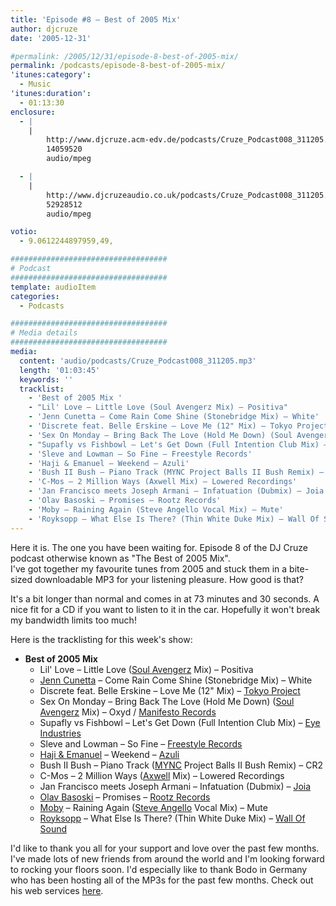```yaml
---
title: 'Episode #8 – Best of 2005 Mix'
author: djcruze
date: '2005-12-31'

#permalink: /2005/12/31/episode-8-best-of-2005-mix/
permalink: /podcasts/episode-8-best-of-2005-mix/
'itunes:category':
  - Music
'itunes:duration':
  - 01:13:30
enclosure:
  - |
    |
        http://www.djcruze.acm-edv.de/podcasts/Cruze_Podcast008_311205.mp3
        14059520
        audio/mpeg

  - |
    |
        http://www.djcruzeaudio.co.uk/podcasts/Cruze_Podcast008_311205.mp3
        52928512
        audio/mpeg

votio:
  - 9.0612244897959,49,

###################################
# Podcast
###################################
template: audioItem
categories:
  - Podcasts

###################################
# Media details
###################################
media:
  content: 'audio/podcasts/Cruze_Podcast008_311205.mp3'
  length: '01:03:45'
  keywords: ''
  tracklist:
    - 'Best of 2005 Mix '
    - "Lil' Love – Little Love (Soul Avengerz Mix) – Positiva"
    - 'Jenn Cunetta – Come Rain Come Shine (Stonebridge Mix) – White'
    - 'Discrete feat. Belle Erskine – Love Me (12" Mix) – Tokyo Project'
    - 'Sex On Monday – Bring Back The Love (Hold Me Down) (Soul Avengerz Mix) – Oxyd / Manifesto Records]'
    - "Supafly vs Fishbowl – Let's Get Down (Full Intention Club Mix) – Eye Industries"
    - 'Sleve and Lowman – So Fine – Freestyle Records'
    - 'Haji & Emanuel – Weekend – Azuli'
    - 'Bush II Bush – Piano Track (MYNC Project Balls II Bush Remix) – CR2'
    - 'C-Mos – 2 Million Ways (Axwell Mix) – Lowered Recordings'
    - 'Jan Francisco meets Joseph Armani – Infatuation (Dubmix) – Joia'
    - 'Olav Basoski – Promises – Rootz Records'
    - 'Moby – Raining Again (Steve Angello Vocal Mix) – Mute'
    - 'Royksopp – What Else Is There? (Thin White Duke Mix) – Wall Of Sound'
---
```


Here it is. The one you have been waiting for. Episode 8 of the DJ Cruze podcast otherwise known as "The Best of 2005 Mix".  
I've got together my favourite tunes from 2005 and stuck them in a bite-sized downloadable MP3 for your listening pleasure. How good is that?

It's a bit longer than normal and comes in at 73 minutes and 30 seconds. A nice fit for a CD if you want to listen to it in the car. Hopefully it won't break my bandwidth limits too much!

Here is the tracklisting for this week's show:

- **Best of 2005 Mix**
  - Lil' Love – Little Love ([Soul Avengerz][3] Mix) – Positiva
  - [Jenn Cunetta][4] – Come Rain Come Shine (Stonebridge Mix) – White
  - Discrete feat. Belle Erskine – Love Me (12" Mix) – [Tokyo Project][5]
  - Sex On Monday – Bring Back The Love (Hold Me Down) ([Soul Avengerz][3] Mix) – Oxyd / [Manifesto Records][6]
  - Supafly vs Fishbowl – Let's Get Down (Full Intention Club Mix) – [Eye Industries][7]
  - Sleve and Lowman – So Fine – [Freestyle Records][8]
  - [Haji & Emanuel][9] – Weekend – [Azuli][10]
  - Bush II Bush – Piano Track ([MYNC][11] Project Balls II Bush Remix) – CR2
  - C-Mos – 2 Million Ways ([Axwell][12] Mix) – Lowered Recordings
  - Jan Francisco meets Joseph Armani – Infatuation (Dubmix) – [Joia][13]
  - [Olav Basoski][14] – Promises – [Rootz Records][15]
  - [Moby][16] – Raining Again ([Steve Angello][17] Vocal Mix) – Mute
  - [Royksopp][18] – What Else Is There? (Thin White Duke Mix) – [Wall Of Sound][19]

I'd like to thank you all for your support and love over the past few months. I've made lots of new friends from around the world and I'm looking forward to rocking your floors soon. I'd especially like to thank Bodo in Germany who has been hosting all of the MP3s for the past few months. Check out his web services [here][20].

[1]: http://www.djcruzeaudio.co.uk/podcasts/Cruze_Podcast008_311205.mp3
[2]: http://www.djcruze.co.uk/cms/podcasts/feed/rss2
[3]: http://www.soulavengerz.com/
[4]: http://www.JennCunetta.com/
[5]: http://www.tokyoproject.com/
[6]: http://www.manifesto-records.com/
[7]: http://www.eyeindustries.com/
[8]: http://www.freestylerecords.co.uk/
[9]: http://www.biglovemusic.co.uk/
[10]: http://azuli.com/
[11]: http://www.myncproject.com/
[12]: http://www.axwell.co.uk/
[13]: http://www.joiarecords.com/
[14]: http://www.olavbasoski.nl/
[15]: http://www.rootzrecords.nl/
[16]: http://www.moby.com/
[17]: http://www.sizerecords.com/
[18]: http://www.royksopp.com
[19]: http://www.wallofsound.net
[20]: http://www.acm-edv.de/
